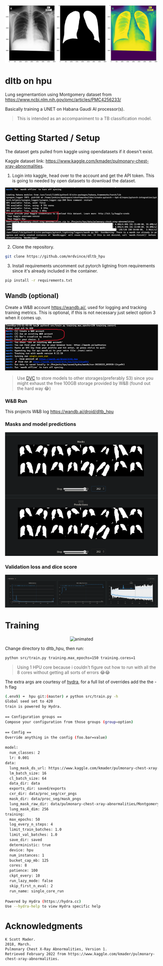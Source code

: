 ![](images/mask_image.png)

# dltb on hpu
Lung segmentantion using Montgomery dataset from https://www.ncbi.nlm.nih.gov/pmc/articles/PMC4256233/

Basically training a UNET on Habana Gaudi AI processor(s).

> This is intended as an accompaniment to a TB classification model.

# Getting Started / Setup
The dataset gets pulled from kaggle using opendatasets if it doesn't exist.

Kaggle dataset link: https://www.kaggle.com/kmader/pulmonary-chest-xray-abnormalities.

1. Login into kaggle, head over to the account and get the API token. This is going to needed by open datasets to download the dataset.

![](images/kaggle.png)

2. Clone the repository.

```bash
git clone https://github.com/mrdvince/dltb_hpu
```
3. Install requirements
uncomment out pytorch ligtning from requirements since it's already included in the container.

```bash
pip install -r requirements.txt
```

## Wandb (optional)
Create a W&B account https://wandb.ai/, used for logging and tracking training metrics.
This is optional, if this is not necessary just select option 3 when it comes up.

![](images/wandb.png)

> Use [DVC](https://dvc.org/) to store models to other storages(preferably S3) since you might exhaust the free 100GB storage provided by W&B (found out the hard way 😂)

### W&B Run
This projects W&B log https://wandb.ai/droid/dltb_hpu

### Masks and model predictions
![](images/wandb_masks_preds.png)

### Validation loss and dice score
![](images/val_loss_dice.png)

# Training
<p align="center">
  <img src="images/log.gif" alt="animated" />
</p>


Change directory to dltb_hpu, then run:

```bash
python src/train.py training.max_epochs=150 training.cores=1
```

> Using 1 HPU core because i couldn't figure out how to run with all the 8 cores without getting all sorts of errors 😂😂

The extra args are courtesy of [hydra](https://github.com/facebookresearch/hydra), for a full list of overrides add the the -h flag

```bash
(.env9) ➜  hpu git:(master) ✗ python src/train.py -h
Global seed set to 420
train is powered by Hydra.

== Configuration groups ==
Compose your configuration from those groups (group=option)

== Config ==
Override anything in the config (foo.bar=value)

model:
  num_classes: 2
  lr: 0.001
data:
  lung_mask_ds_url: https://www.kaggle.com/kmader/pulmonary-chest-xray-abnormalities
  lm_batch_size: 16
  cl_batch_size: 64
  data_dir: data
  exports_dir: saved/exports
  cxr_dir: data/proc_seg/cxr_pngs
  mask_dir: data/proc_seg/mask_pngs
  lung_mask_raw_dir: data/pulmonary-chest-xray-abnormalities/Montgomery/MontgomerySet/CXR_png
  lung_mask_dim: 256
training:
  max_epochs: 50
  log_every_n_steps: 4
  limit_train_batches: 1.0
  limit_val_batches: 1.0
  save_dir: saved
  deterministic: true
  device: hpu
  num_instances: 1
  bucket_cap_mb: 125
  cores: 8
  patience: 100
  ckpt_every: 10
  run_lazy_mode: false
  skip_first_n_eval: 2
  run_name: single_core_run

Powered by Hydra (https://hydra.cc)
Use --hydra-help to view Hydra specific help
```

# Acknowledgments
```
K Scott Mader. 
2018, March. 
Pulmonary Chest X-Ray Abnormalities, Version 1. 
Retrieved February 2022 from https://www.kaggle.com/kmader/pulmonary-chest-xray-abnormalities.
```